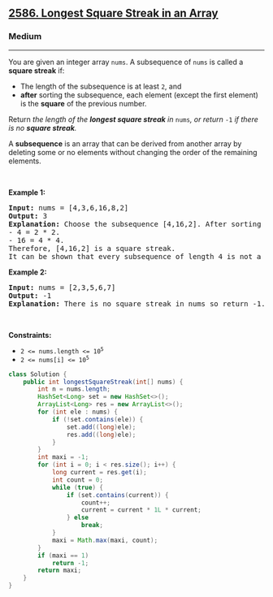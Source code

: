<h2><a href="https://leetcode.com/problems/longest-square-streak-in-an-array">2586. Longest Square Streak in an Array</a></h2><h3>Medium</h3><hr><p>You are given an integer array <code>nums</code>. A subsequence of <code>nums</code> is called a <strong>square streak</strong> if:</p>

<ul>
	<li>The length of the subsequence is at least <code>2</code>, and</li>
	<li><strong>after</strong> sorting the subsequence, each element (except the first element) is the <strong>square</strong> of the previous number.</li>
</ul>

<p>Return<em> the length of the <strong>longest square streak</strong> in </em><code>nums</code><em>, or return </em><code>-1</code><em> if there is no <strong>square streak</strong>.</em></p>

<p>A <strong>subsequence</strong> is an array that can be derived from another array by deleting some or no elements without changing the order of the remaining elements.</p>

<p>&nbsp;</p>
<p><strong class="example">Example 1:</strong></p>

<pre>
<strong>Input:</strong> nums = [4,3,6,16,8,2]
<strong>Output:</strong> 3
<strong>Explanation:</strong> Choose the subsequence [4,16,2]. After sorting it, it becomes [2,4,16].
- 4 = 2 * 2.
- 16 = 4 * 4.
Therefore, [4,16,2] is a square streak.
It can be shown that every subsequence of length 4 is not a square streak.
</pre>

<p><strong class="example">Example 2:</strong></p>

<pre>
<strong>Input:</strong> nums = [2,3,5,6,7]
<strong>Output:</strong> -1
<strong>Explanation:</strong> There is no square streak in nums so return -1.
</pre>

<p>&nbsp;</p>
<p><strong>Constraints:</strong></p>

<ul>
	<li><code>2 &lt;= nums.length &lt;= 10<sup>5</sup></code></li>
	<li><code>2 &lt;= nums[i] &lt;= 10<sup>5</sup></code></li>
</ul>

```java
class Solution {
    public int longestSquareStreak(int[] nums) {
        int n = nums.length;
        HashSet<Long> set = new HashSet<>();
        ArrayList<Long> res = new ArrayList<>();
        for (int ele : nums) {
            if (!set.contains(ele)) {
                set.add((long)ele);
                res.add((long)ele);
            }
        }
        int maxi = -1;
        for (int i = 0; i < res.size(); i++) {
            long current = res.get(i);
            int count = 0;
            while (true) {
                if (set.contains(current)) {
                    count++;
                    current = current * 1L * current;
                } else
                    break;
            }
            maxi = Math.max(maxi, count);
        }
        if (maxi == 1)
            return -1;
        return maxi;
    }
}
```
